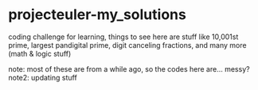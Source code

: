 # projecteuler-my_solutions
coding challenge for learning, things to see here are stuff like 10,001st prime, largest pandigital prime, digit canceling fractions, and many more (math & logic stuff)

note: most of these are from a while ago, so the codes here are... messy?
note2: updating stuff

